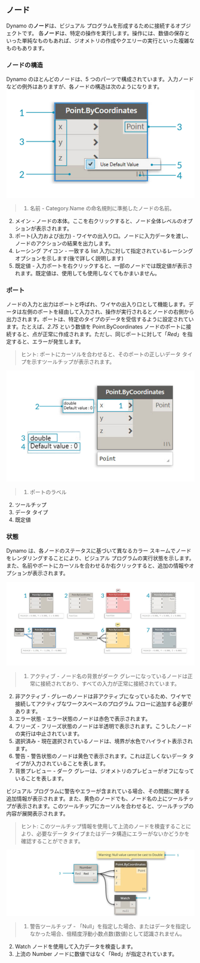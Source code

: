 

## ノード

Dynamo の**ノード**は、ビジュアル プログラムを形成するために接続するオブジェクトです。 各**ノード**は、特定の操作を実行します。操作には、数値の保存といった単純なものもあれば、ジオメトリの作成やクエリーの実行といった複雑なものもあります。

### ノードの構造

Dynamo のほとんどのノードは、5 つのパーツで構成されています。入力ノードなどの例外はありますが、各ノードの構造は次のようになります。![Point.ByCoordinates ノードの構造](images/3-1/00-AnatomyOfANode.jpg)

> 1. 名前 - Category.Name の命名規則に準拠したノードの名前。
2. メイン - ノードの本体。ここを右クリックすると、ノード全体レベルのオプションが表示されます。
3. ポート(入力および出力) - ワイヤの出入り口。ノードに入力データを渡し、ノードのアクションの結果を出力します。
4. レーシング アイコン - 一致する list 入力に対して指定されているレーシング オプションを示します(後で詳しく説明します)
5. 既定値 - 入力ポートを右クリックすると、一部のノードでは既定値が表示されます。既定値は、使用しても使用しなくてもかまいません。

### ポート

ノードの入力と出力はポートと呼ばれ、ワイヤの出入り口として機能します。データは左側のポートを経由して入力され、操作が実行されるとノードの右側から出力されます。ポートは、特定のタイプのデータを受信するように設定されています。たとえば、*2.75* という数値を Point.ByCoordinates ノードのポートに接続すると、点が正常に作成されます。ただし、同じポートに対して「*Red*」を指定すると、エラーが発生します。

> ヒント: ポートにカーソルを合わせると、そのポートの正しいデータ タイプを示すツールチップが表示されます。

![Point.ByCoordinates ノードの各ポートのラベル](images/3-1/01-Ports.jpg)

> 1. ポートのラベル
2. ツールチップ
3. データ タイプ
4. 既定値

### 状態

Dynamo は、各ノードのステータスに基づいて異なるカラー スキームでノードをレンダリングすることにより、ビジュアル プログラムの実行状態を示します。また、名前やポートにカーソルを合わせるか右クリックすると、追加の情報やオプションが表示されます。

![状態](images/3-1/02-States2.jpg)

> 1. アクティブ - ノード名の背景がダーク グレーになっているノードは正常に接続されており、すべての入力が正常に接続されています。
2. 非アクティブ - グレーのノードは非アクティブになっているため、ワイヤで接続してアクティブなワークスペースのプログラム フローに追加する必要があります。
3. エラー状態 - エラー状態のノードは赤色で表示されます。
4. フリーズ - フリーズ状態のノードは半透明で表示されます。こうしたノードの実行は中止されています。
5. 選択済み - 現在選択されているノードは、境界が水色でハイライト表示されます。
6. 警告 - 警告状態のノードは黄色で表示されます。これは正しくないデータ タイプが入力されていることを表します。
7. 背景プレビュー - ダーク グレーは、ジオメトリのプレビューがオフになっていることを表します。

ビジュアル プログラムに警告やエラーが含まれている場合、その問題に関する追加情報が表示されます。また、黄色のノードでも、ノード名の上にツールチップが表示されます。このツールチップにカーソルを合わせると、ツールチップの内容が展開表示されます。

> ヒント: このツールチップ情報を使用して上流のノードを検査することにより、必要なデータ タイプまたはデータ構造にエラーがないかどうかを確認することができます。

![ノード エラーのツールチップ](images/3-1/03-WarningTooltip.jpg)

> 1. 警告ツールチップ - 「Null」を指定した場合、またはデータを指定しなかった場合、倍精度浮動小数点数(数値)として認識されません。
2. Watch ノードを使用して入力データを検査します。
3. 上流の Number ノードに数値ではなく「Red」が指定されています。

